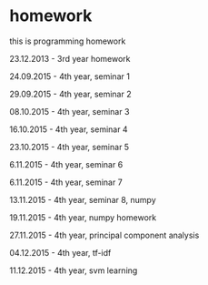 homework
========

this is programming homework

23.12.2013 - 3rd year homework

24.09.2015 - 4th year, seminar 1

29.09.2015 - 4th year, seminar 2

08.10.2015 - 4th year, seminar 3

16.10.2015 - 4th year, seminar 4

23.10.2015 - 4th year, seminar 5

6.11.2015 - 4th year, seminar 6

6.11.2015 - 4th year, seminar 7

13.11.2015 - 4th year, seminar 8, numpy

19.11.2015 - 4th year, numpy homework

27.11.2015 - 4th year, principal component analysis

04.12.2015 - 4th year, tf-idf

11.12.2015 - 4th year, svm learning